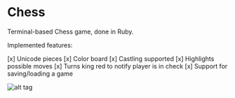 # Chess

Terminal-based Chess game, done in Ruby.

Implemented features:

[x] Unicode pieces
[x] Color board
[x] Castling supported
[x] Highlights possible moves
[x] Turns king red to notify player is in check
[x] Support for saving/loading a game

![alt tag](http://i.imgur.com/bj3FGtV.png)
